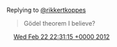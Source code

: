 Replying to [@rikkertkoppes](https://twitter.com/rikkertkoppes/status/171833524511440896)

> Gödel theorem I believe?

<img src="../../media/tweet.ico" width="12" /> [Wed Feb 22 22:31:15 +0000 2012](https://twitter.com/DromerDenker/status/172448394755833856)